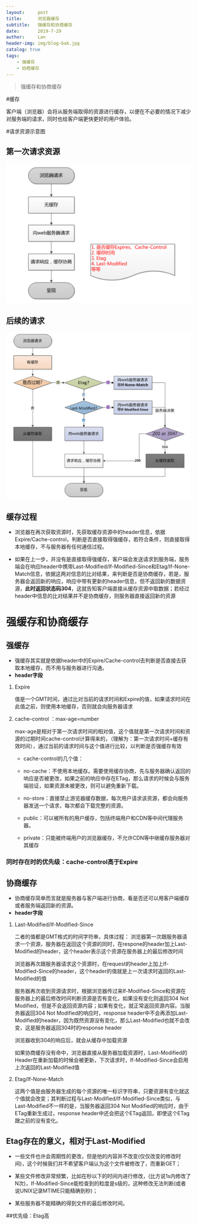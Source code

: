 ```yaml
---
layout:     post
title:      浏览器缓存
subtitle:   强缓存和协商缓存
date:       2019-7-29
author:     Lan
header-img: img/blog-bak.jpg
catalog: true
tags:
    - 强缓存
    - 协商缓存
---
```

>强缓存和协商缓存

#缓存

 客户端（浏览器）会将从服务端取得的资源进行缓存，以便在不必要的情况下减少对服务端的请求，同时也给客户端更快更好的用户体验。

#请求资源示意图

## 第一次请求资源
![第一次请求资源](/img/19-7-29-缓存01.jpg)
## 后续的请求
![后续请求资源](/img/19-7-29-缓存02.jpg)

## 缓存过程
- 浏览器在再次获取资源时，先获取缓存资源中的header信息，依据Expire/Cache-control，判断是否直接取得强缓存，若符合条件，则直接取得本地缓存，不与服务器有任何通信过程。

- 如果在上一步，并没有是直接取得强缓存，客户端会发送请求到服务端，服务端会在响应header中携带Last-Modified/If-Modified-Since和Etag/If-None-Match信息，依据这两对信息的比对结果，来判断是否是协商缓存，若是，服务器会返回新的响应，响应中带有更新的header信息，但不返回新的数据资源，**此时返回状态码304**，这就告知客户端直接从缓存资源中取数据；若经过header中信息的比对结果并不是协商缓存，则服务器直接返回新的资源


# 强缓存和协商缓存

## 强缓存
- 强缓存其实就是依据header中的Expire/Cache-control去判断是否直接去获取本地缓存，而不用与服务器进行沟通。
- **header字段**
1. Expire
  
   值是一个GMT时间，通过比对当前的请求时间和Expire的值，如果请求时间在此值之前，则使用本地缓存，否则就会向服务器请求
2. cache-control ：max-age=number
   
   
   max-age是相对于第一次请求时间的相对值，这个值就是第一次请求时间和资源的过期时间cache-control计算得来的，（理解为：第一次请求时间+缓存有效时间），通过当前的请求时间与这个值进行比较，以判断是否强缓存有效

    - cache-control的几个值：
  
    - no-cache：不使用本地缓存。需要使用缓存协商，先与服务器确认返回的响应是否被更改，如果之前的响应中存在ETag，那么请求的时候会与服务端验证，如果资源未被更改，则可以避免重新下载。
  
   - no-store：直接禁止游览器缓存数据，每次用户请求该资源，都会向服务器发送一个请求，每次都会下载完整的资源。

   - public：可以被所有的用户缓存，包括终端用户和CDN等中间代理服务器。

   - private：只能被终端用户的浏览器缓存，不允许CDN等中继缓存服务器对其缓存
  
### 同时存在时的优先级：cache-control高于Expire 

## 协商缓存
- 协商缓存简单而言就是服务器与客户端进行协商，看是否还可以用客户端缓存或者服务端返回新的资源。
-  **header字段**
  1. Last-Modified/If-Modified-Since
    
        二者的值都是GMT格式的时间字符串，具体过程：
        浏览器第一次跟服务器请求一个资源，服务器在返回这个资源的同时，在respone的header加上Last-Modified的header，这个header表示这个资源在服务器上的最后修改时间

        浏览器再次跟服务器请求这个资源时，在request的header上加上If-Modified-Since的header，这个header的值就是上一次请求时返回的Last-Modified的值

        服务器再次收到资源请求时，根据浏览器传过来If-Modified-Since和资源在服务器上的最后修改时间判断资源是否有变化，如果没有变化则返回304 Not Modified，但是不会返回资源内容；如果有变化，就正常返回资源内容。当服务器返回304 Not Modified的响应时，response header中不会再添加Last-Modified的header，因为既然资源没有变化，那么Last-Modified也就不会改变，这是服务器返回304时的response header

        浏览器收到304的响应后，就会从缓存中加载资源

        如果协商缓存没有命中，浏览器直接从服务器加载资源时，Last-Modified的Header在重新加载的时候会被更新，下次请求时，If-Modified-Since会启用上次返回的Last-Modified值

2. Etag/If-None-Match

    这两个值是由服务器生成的每个资源的唯一标识字符串，只要资源有变化就这个值就会改变；其判断过程与Last-Modified/If-Modified-Since类似，与Last-Modified不一样的是，当服务器返回304 Not Modified的响应时，由于ETag重新生成过，response header中还会把这个ETag返回，即使这个ETag跟之前的没有变化。
## Etag存在的意义，相对于Last-Modified

- 一些文件也许会周期性的更改，但是他的内容并不改变(仅仅改变的修改时间)，这个时候我们并不希望客户端认为这个文件被修改了，而重新GET；

- 某些文件修改非常频繁，比如在秒以下的时间内进行修改，(比方说1s内修改了N次)，If-Modified-Since能检查到的粒度是s级的，这种修改无法判断(或者说UNIX记录MTIME只能精确到秒)；

- 某些服务器不能精确的得到文件的最后修改时间。

##优先级：Etag高